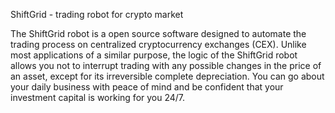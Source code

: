 ShiftGrid - trading robot for crypto market

The ShiftGrid robot is a open source software designed to automate the trading process on centralized cryptocurrency exchanges (CEX). Unlike most applications of a similar purpose, the logic of the ShiftGrid robot allows you not to interrupt trading with any possible changes in the price of an asset, except for its irreversible complete depreciation. You can go about your daily business with peace of mind and be confident that your investment capital is working for you 24/7.
